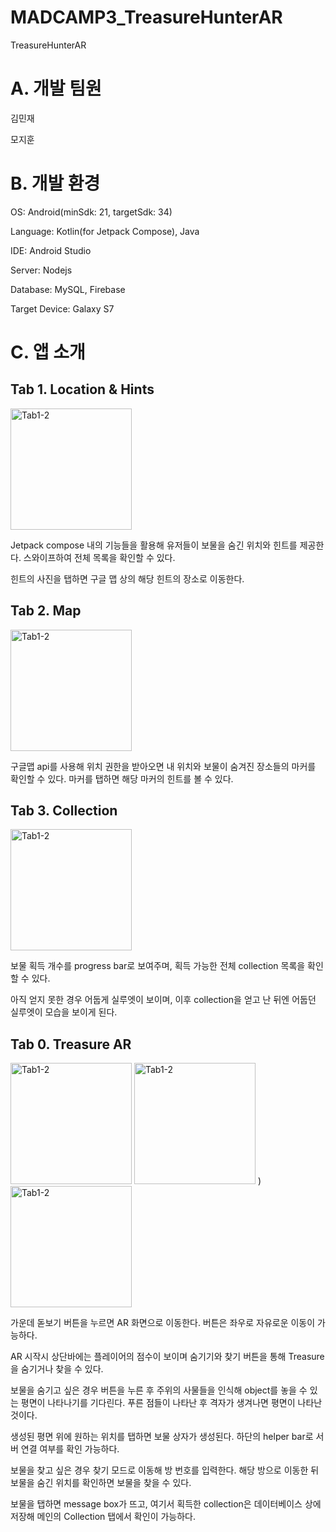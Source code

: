 # MADCAMP3_TreasureHunterAR
TreasureHunterAR

# A. 개발 팀원

김민재

모지훈

# B. 개발 환경

OS: Android(minSdk: 21, targetSdk: 34)

Language: Kotlin(for Jetpack Compose), Java

IDE: Android Studio

Server: Nodejs

Database: MySQL, Firebase

Target Device: Galaxy S7

# C. 앱 소개

## Tab 1. Location & Hints

<img width="194" alt="Tab1-2" src="https://github.com/Morivy42/MADCAMP3_TreasureHunterAR/assets/57134776/c559031d-bb97-4387-8004-fa189743410f">


Jetpack compose 내의 기능들을 활용해 유저들이 보물을 숨긴 위치와 힌트를 제공한다. 스와이프하여 전체 목록을 확인할 수 있다.

힌트의 사진을 탭하면 구글 맵 상의 해당 힌트의 장소로 이동한다.


## Tab 2. Map

<img width="194" alt="Tab1-2" src="https://github.com/Morivy42/MADCAMP3_TreasureHunterAR/assets/57134776/7eebf266-6124-41e0-8be9-8e993e5d6167">


 구글맵 api를 사용해 위치 권한을 받아오면 내 위치와 보물이 숨겨진 장소들의 마커를 확인할 수 있다. 마커를 탭하면 해당 마커의 힌트를 볼 수 있다.


## Tab 3. Collection

<img width="194" alt="Tab1-2" src="https://github.com/Morivy42/MADCAMP3_TreasureHunterAR/assets/57134776/250e6196-48f2-47d3-bc1a-223d71c9b813">


보물 획득 개수를 progress bar로 보여주며, 획득 가능한 전체 collection 목록을 확인할 수 있다. 

아직 얻지 못한 경우 어둡게 실루엣이 보이며, 이후 collection을 얻고 난 뒤엔 어둡던 실루엣이 모습을 보이게 된다.

## Tab 0. Treasure AR

<img width="194" alt="Tab1-2" src="https://github.com/Morivy42/MADCAMP3_TreasureHunterAR/assets/57134776/d02e63a3-24fd-4ef9-889f-08c20493f6e8">
<img width="194" alt="Tab1-2" src="https://github.com/Morivy42/MADCAMP3_TreasureHunterAR/assets/57134776/2aca4b4e-601f-4ee7-b0b0-d0b97733226f">
)
<img width="194" alt="Tab1-2" src="https://github.com/Morivy42/MADCAMP3_TreasureHunterAR/assets/57134776/088f9409-c0c4-4a32-a34c-0ef230dbaeae">


가운데 돋보기 버튼을 누르면 AR 화면으로 이동한다. 버튼은 좌우로 자유로운 이동이 가능하다.

AR 시작시 상단바에는 플레이어의 점수이 보이며 숨기기와 찾기 버튼을 통해 Treasure을 숨기거나 찾을 수 있다.

보물을 숨기고 싶은 경우 버튼을 누른 후 주위의 사물들을 인식해 object를 놓을 수 있는 평면이 나타나기를 기다린다. 푸른 점들이 나타난 후 격자가 생겨나면 평면이 나타난 것이다.

생성된 평면 위에 원하는 위치를 탭하면 보물 상자가 생성된다. 하단의 helper bar로 서버 연결 여부를 확인 가능하다.

보물을 찾고 싶은 경우 찾기 모드로 이동해 방 번호를 입력한다. 해당 방으로 이동한 뒤 보물을 숨긴 위치를 확인하면 보물을 찾을 수 있다.

보물을 탭하면 message box가 뜨고, 여기서 획득한 collection은 데이터베이스 상에 저장해 메인의 Collection 탭에서 확인이 가능하다.

